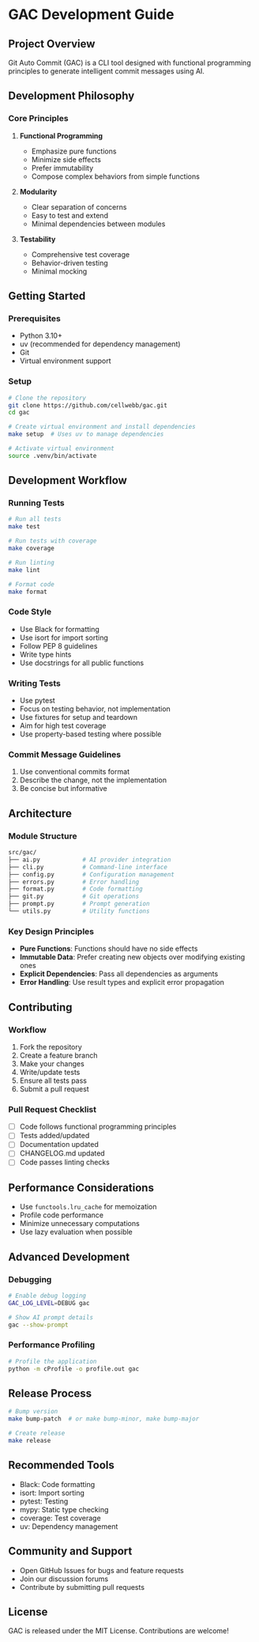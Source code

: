 # GAC Development Guide

## Project Overview

Git Auto Commit (GAC) is a CLI tool designed with functional programming principles to generate
intelligent commit messages using AI.

## Development Philosophy

### Core Principles

1. **Functional Programming**

   - Emphasize pure functions
   - Minimize side effects
   - Prefer immutability
   - Compose complex behaviors from simple functions

2. **Modularity**

   - Clear separation of concerns
   - Easy to test and extend
   - Minimal dependencies between modules

3. **Testability**
   - Comprehensive test coverage
   - Behavior-driven testing
   - Minimal mocking

## Getting Started

### Prerequisites

- Python 3.10+
- uv (recommended for dependency management)
- Git
- Virtual environment support

### Setup

```bash
# Clone the repository
git clone https://github.com/cellwebb/gac.git
cd gac

# Create virtual environment and install dependencies
make setup  # Uses uv to manage dependencies

# Activate virtual environment
source .venv/bin/activate
```

## Development Workflow

### Running Tests

```bash
# Run all tests
make test

# Run tests with coverage
make coverage

# Run linting
make lint

# Format code
make format
```

### Code Style

- Use Black for formatting
- Use isort for import sorting
- Follow PEP 8 guidelines
- Write type hints
- Use docstrings for all public functions

### Writing Tests

- Use pytest
- Focus on testing behavior, not implementation
- Use fixtures for setup and teardown
- Aim for high test coverage
- Use property-based testing where possible

### Commit Message Guidelines

1. Use conventional commits format
2. Describe the change, not the implementation
3. Be concise but informative

## Architecture

### Module Structure

```bash
src/gac/
├── ai.py            # AI provider integration
├── cli.py           # Command-line interface
├── config.py        # Configuration management
├── errors.py        # Error handling
├── format.py        # Code formatting
├── git.py           # Git operations
├── prompt.py        # Prompt generation
└── utils.py         # Utility functions
```

### Key Design Principles

- **Pure Functions**: Functions should have no side effects
- **Immutable Data**: Prefer creating new objects over modifying existing ones
- **Explicit Dependencies**: Pass all dependencies as arguments
- **Error Handling**: Use result types and explicit error propagation

## Contributing

### Workflow

1. Fork the repository
2. Create a feature branch
3. Make your changes
4. Write/update tests
5. Ensure all tests pass
6. Submit a pull request

### Pull Request Checklist

- [ ] Code follows functional programming principles
- [ ] Tests added/updated
- [ ] Documentation updated
- [ ] CHANGELOG.md updated
- [ ] Code passes linting checks

## Performance Considerations

- Use `functools.lru_cache` for memoization
- Profile code performance
- Minimize unnecessary computations
- Use lazy evaluation when possible

## Advanced Development

### Debugging

```bash
# Enable debug logging
GAC_LOG_LEVEL=DEBUG gac

# Show AI prompt details
gac --show-prompt
```

### Performance Profiling

```bash
# Profile the application
python -m cProfile -o profile.out gac
```

## Release Process

```bash
# Bump version
make bump-patch  # or make bump-minor, make bump-major

# Create release
make release
```

## Recommended Tools

- Black: Code formatting
- isort: Import sorting
- pytest: Testing
- mypy: Static type checking
- coverage: Test coverage
- uv: Dependency management

## Community and Support

- Open GitHub Issues for bugs and feature requests
- Join our discussion forums
- Contribute by submitting pull requests

## License

GAC is released under the MIT License. Contributions are welcome!
